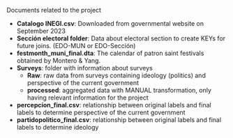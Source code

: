 Documents related to the project

- **Catalogo INEGI.csv**: Downloaded from governmental website on September 2023
- **Sección electoral folder**: Data about electoral section to create KEYs for future joins. (EDO-MUN or EDO-Sección)
- **festmonth_muni_final.dta**: The calendar of patron saint festivals obtained by Montero & Yang.
- **Surveys**: folder with information about surveys
	- **Raw**: raw data from surveys containing ideology (politics) and perspective of the current government
	- **processed**: aggregated data with MANUAL transformation, only having relevant information for the project
- **percepcion_final.csv**: relationship between original labels and final labels to determine perspective of the current government
- **partidopolitico_final.csv**: relationship between original labels and final labels to determine ideology
